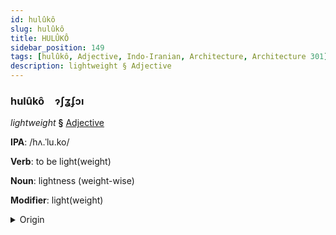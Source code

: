 ```yaml
---
id: hulûkô
slug: hulûkô
title: HULÛKÔ
sidebar_position: 149
tags: [hulûkô, Adjective, Indo-Iranian, Architecture, Architecture 301]
description: lightweight § Adjective
---
```


### hulûkô&emsp;<span kind="abugida">ɂʃʓʄɔı</span>

*lightweight* **§** [Adjective](../../tags/Adjective)

**IPA**: /hʌ.ˈlu.ko/

**Verb**: to be light(weight)

**Noun**: lightness (weight-wise)

**Modifier**: light(weight)

<details>
    <summary>Origin</summary>
    Nepali हलुको haluko [ɦʌluko]<br/>
    <em>Indo-Iranian Language Family</em>
</details>